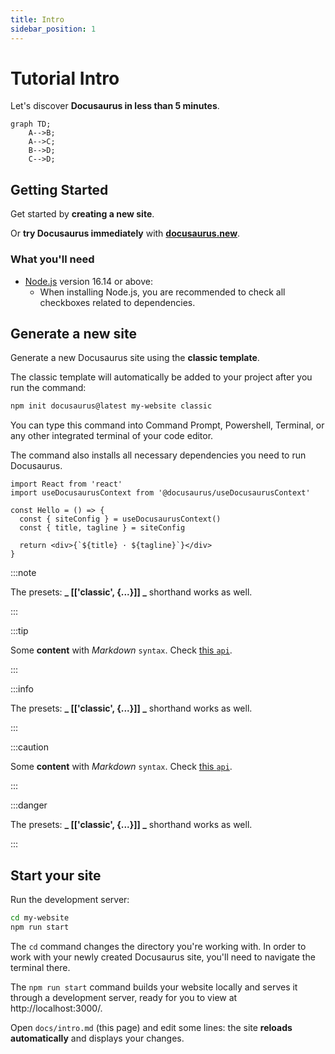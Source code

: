 ```yaml
---
title: Intro
sidebar_position: 1
---
```


# Tutorial Intro

Let's discover **Docusaurus in less than 5 minutes**.

```mermaid
graph TD;
    A-->B;
    A-->C;
    B-->D;
    C-->D;
```

## Getting Started

Get started by **creating a new site**.

Or **try Docusaurus immediately** with **[docusaurus.new](https://docusaurus.new)**.

### What you'll need

- [Node.js](https://nodejs.org/en/download/) version 16.14 or above:
  - When installing Node.js, you are recommended to check all checkboxes related to dependencies.

## Generate a new site

Generate a new Docusaurus site using the **classic template**.

The classic template will automatically be added to your project after you run the command:

```bash
npm init docusaurus@latest my-website classic
```

You can type this command into Command Prompt, Powershell, Terminal, or any other integrated terminal of your code editor.

The command also installs all necessary dependencies you need to run Docusaurus.

```tsx
import React from 'react'
import useDocusaurusContext from '@docusaurus/useDocusaurusContext'

const Hello = () => {
  const { siteConfig } = useDocusaurusContext()
  const { title, tagline } = siteConfig

  return <div>{`${title} · ${tagline}`}</div>
}
```

:::note

The presets: **_ [['classic', {...}]] _** shorthand works as well.

:::

:::tip

Some **content** with _Markdown_ `syntax`. Check [this `api`](#).

:::

:::info

The presets: **_ [['classic', {...}]] _** shorthand works as well.

:::

:::caution

Some **content** with _Markdown_ `syntax`. Check [this `api`](#).

:::

:::danger

The presets: **_ [['classic', {...}]] _** shorthand works as well.

:::

## Start your site

Run the development server:

```bash
cd my-website
npm run start
```

The `cd` command changes the directory you're working with. In order to work with your newly created Docusaurus site, you'll need to navigate the terminal there.

The `npm run start` command builds your website locally and serves it through a development server, ready for you to view at http://localhost:3000/.

Open `docs/intro.md` (this page) and edit some lines: the site **reloads automatically** and displays your changes.
